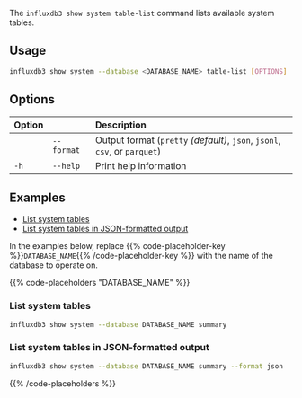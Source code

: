 
The `influxdb3 show system table-list` command lists available system tables.

## Usage

<!--pytest.mark.skip-->

```bash
influxdb3 show system --database <DATABASE_NAME> table-list [OPTIONS]
```

## Options

| Option |            | Description                                                                                    |
| :----- | :--------- | :--------------------------------------------------------------------------------------------- |
|        | `--format` | Output format (`pretty` _(default)_, `json`, `jsonl`, `csv`, or `parquet`)                      |
| `-h`   | `--help`   | Print help information                                                                         |

## Examples

- [List system tables](#list-system-tables)
- [List system tables in JSON-formatted output](#list-system-tables-in-json-formatted-output)

In the examples below, replace
{{% code-placeholder-key %}}`DATABASE_NAME`{{% /code-placeholder-key %}} with
the name of the database to operate on.

{{% code-placeholders "DATABASE_NAME" %}}

### List system tables

<!--pytest.mark.skip-->

```bash
influxdb3 show system --database DATABASE_NAME summary
```

### List system tables in JSON-formatted output

<!--pytest.mark.skip-->

```bash
influxdb3 show system --database DATABASE_NAME summary --format json
```

{{% /code-placeholders %}}
